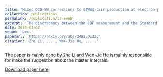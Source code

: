 ```yaml
---
title: "Mixed QCD-EW corrections to $$W$$-pair production at electron-positron colliders"
collection: publications
permalink: /publication/lz-eeWW
excerpt: 'The discrepancy between the CDF measurement and the Standard Model theoretical predictions for the $$ W $$-boson mass underscores the importance of conducting high-precision studies on the $$ W $$ boson, which is one of the predominant objectives of proposed future $$ e^+e^- $$ colliders. We investigate in detail the production of $$ W $$-boson pair at $$ e^+e^- $$ colliders and calculate the mixed QCD-EW corrections at the next-to-next-to-leading order. By employing the method of differential equations, we analytically compute the two-loop master integrals for the mixed QCD-EW corrections to  $$ e^+ e^- \to W^+ W^- $$. By utilizing the Magnus transformation, we derive a canonical set of master integrals for each integral family. This canonical basis fulfills a system of differential equations where the dependence on the dimensional regulator, $$ \epsilon $$, is linearly factorized from the kinematics. Finally, these canonical master integrals are given as Taylor series in $$ \epsilon $$ up to $$\epsilon^4$$, with coefficients written as combinations of Goncharov polylogarithms up to weight four. Upon applying our analytic expressions of these master integrals to the phenomenological analysis on $$W$$-pair production, we find that the $$ {O}(\alpha\alpha_s) $$ corrections hold substantial significance in the $$ \alpha(0) $$ scheme, especially in the vicinity of the top-pair resonance ($$ \sqrt{s} = 2\, m_t $$) induced by top-loop integrals. However, these corrections can be heavily suppressed by adopting the $$ G_{\mu} $$ scheme.'
date: 2024-01-02
venue: 'Dec.'
paperurl: 'https://arxiv.org/abs/2401.01323'
citation: 'Zhe Li, ... , Wen-Jie He, ... .'
---
```


The paper is mainly done by Zhe Li and Wen-Jie He is mainly responsible for make the suggestion about the master integrals.

[Download paper here](https://arxiv.org/pdf/2401.01323.pdf)
